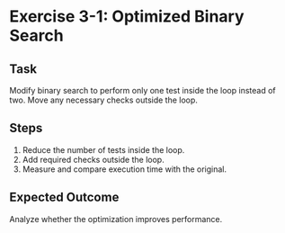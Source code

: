 
# Exercise 3-1: Optimized Binary Search

## Task
Modify binary search to perform only one test inside the loop instead of two. Move any necessary checks outside the loop.

## Steps
1. Reduce the number of tests inside the loop.
2. Add required checks outside the loop.
3. Measure and compare execution time with the original.

## Expected Outcome
Analyze whether the optimization improves performance.


